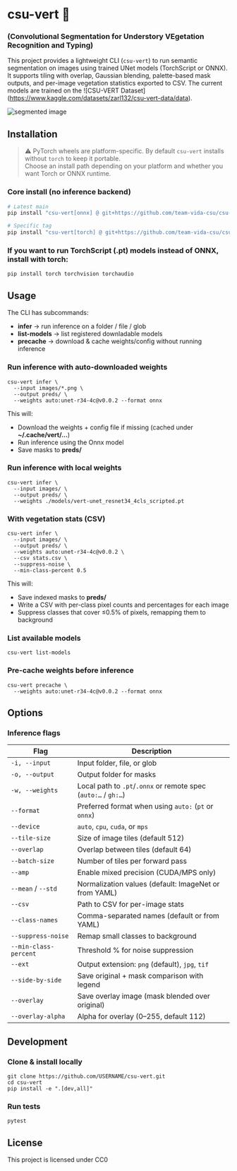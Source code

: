 # csu-vert 🌿
### (Convolutional Segmentation for Understory VEgetation Recognition and Typing)

This project provides a lightweight CLI (`csu-vert`) to run semantic segmentation on images using trained UNet models (TorchScript or ONNX). 
It supports tiling with overlap, Gaussian blending, palette-based mask outputs, and per-image vegetation statistics exported to CSV. The current models are trained on the ![CSU-VERT Dataset] (https://www.kaggle.com/datasets/zarl132/csu-vert-data/data).

![segmented image](https://github.com/team-vida-csu/csu-vert/blob/main/src/vert/images/githubdemo_photo.png)

## Installation

> ⚠️ PyTorch wheels are platform-specific. By default `csu-vert` installs without `torch` to keep it portable.  
> Choose an install path depending on your platform and whether you want Torch or ONNX runtime.

### Core install (no inference backend)

```bash
# Latest main
pip install "csu-vert[onnx] @ git+https://github.com/team-vida-csu/csu-vert.git"

# Specific tag
pip install "csu-vert[torch] @ git+https://github.com/team-vida-csu/csu-vert.git@v0.0.1"
```
### If you want to run TorchScript (.pt) models instead of ONNX, install with torch:
~~~
pip install torch torchvision torchaudio
~~~
## Usage
The CLI has subcommands:
- **infer** -> run inference on a folder / file / glob
- **list-models** -> list registered downladable models
- **precache** -> download & cache weights/config without running inference
### Run inference with auto-downloaded weights
~~~
csu-vert infer \
  --input images/*.png \
  --output preds/ \
  --weights auto:unet-r34-4c@v0.0.2 --format onnx
~~~
This will:
- Download the weights + config file if missing (cached under **~/.cache/vert/…**)
- Run inference using the Onnx model
- Save masks to **preds/**
### Run inference with local weights
~~~
csu-vert infer \
  --input images/ \
  --output preds/ \
  --weights ./models/vert-unet_resnet34_4cls_scripted.pt
~~~
### With vegetation stats (CSV)
~~~
csu-vert infer \
  --input images/ \
  --output preds/ \
  --weights auto:unet-r34-4c@v0.0.2 \
  --csv stats.csv \
  --suppress-noise \
  --min-class-percent 0.5
~~~
This will:
- Save indexed masks to **preds/**
- Write a CSV with per-class pixel counts and percentages for each image
- Suppress classes that cover ≤0.5% of pixels, remapping them to background
### List available models
~~~
csu-vert list-models
~~~
### Pre-cache weights before inference
~~~
csu-vert precache \
  --weights auto:unet-r34-4c@v0.0.2 --format onnx
~~~

## Options
### Inference flags

| Flag                  | Description                                                    |
| --------------------- | -------------------------------------------------------------- |
| `-i, --input`         | Input folder, file, or glob                                    |
| `-o, --output`        | Output folder for masks                                        |
| `-w, --weights`       | Local path to `.pt`/`.onnx` or remote spec (`auto:…` / `gh:…`) |
| `--format`            | Preferred format when using `auto:` (`pt` or `onnx`)           |
| `--device`            | `auto`, `cpu`, `cuda`, or `mps`                                |
| `--tile-size`         | Size of image tiles (default 512)                              |
| `--overlap`           | Overlap between tiles (default 64)                             |
| `--batch-size`        | Number of tiles per forward pass                               |
| `--amp`               | Enable mixed precision (CUDA/MPS only)                         |
| `--mean` / `--std`    | Normalization values (default: ImageNet or from YAML)          |
| `--csv`               | Path to CSV for per-image stats                                |
| `--class-names`       | Comma-separated names (default or from YAML)                   |
| `--suppress-noise`    | Remap small classes to background                              |
| `--min-class-percent` | Threshold % for noise suppression                              |
| `--ext`               | Output extension: `png` (default), `jpg`, `tif`                |
| `--side-by-side`      | Save original + mask comparison with legend                    |
| `--overlay`           | Save overlay image (mask blended over original)                |
| `--overlay-alpha`     | Alpha for overlay (0–255, default 112)                         |


## Development
### Clone & install locally
~~~
git clone https://github.com/USERNAME/csu-vert.git
cd csu-vert
pip install -e ".[dev,all]"
~~~
### Run tests
~~~
pytest
~~~
## License
This project is licensed under CC0
